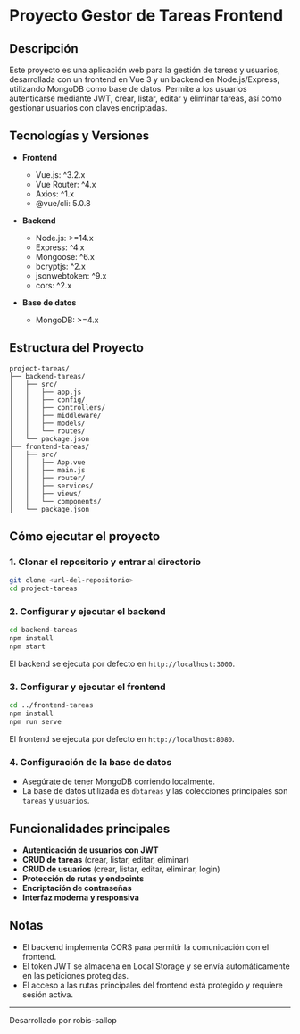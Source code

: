# Proyecto Gestor de Tareas Frontend

## Descripción

Este proyecto es una aplicación web para la gestión de tareas y usuarios, desarrollada con un frontend en Vue 3 y un backend en Node.js/Express, utilizando MongoDB como base de datos. Permite a los usuarios autenticarse mediante JWT, crear, listar, editar y eliminar tareas, así como gestionar usuarios con claves encriptadas.

## Tecnologías y Versiones

- **Frontend**
  - Vue.js: ^3.2.x
  - Vue Router: ^4.x
  - Axios: ^1.x
  - @vue/cli: 5.0.8

- **Backend**
  - Node.js: >=14.x
  - Express: ^4.x
  - Mongoose: ^6.x
  - bcryptjs: ^2.x
  - jsonwebtoken: ^9.x
  - cors: ^2.x

- **Base de datos**
  - MongoDB: >=4.x

## Estructura del Proyecto

```
project-tareas/
├── backend-tareas/
│   ├── src/
│   │   ├── app.js
│   │   ├── config/
│   │   ├── controllers/
│   │   ├── middleware/
│   │   ├── models/
│   │   └── routes/
│   └── package.json
├── frontend-tareas/
│   ├── src/
│   │   ├── App.vue
│   │   ├── main.js
│   │   ├── router/
│   │   ├── services/
│   │   ├── views/
│   │   └── components/
│   └── package.json
```

## Cómo ejecutar el proyecto

### 1. Clonar el repositorio y entrar al directorio

```bash
git clone <url-del-repositorio>
cd project-tareas
```

### 2. Configurar y ejecutar el backend

```bash
cd backend-tareas
npm install
npm start
```
El backend se ejecuta por defecto en `http://localhost:3000`.

### 3. Configurar y ejecutar el frontend

```bash
cd ../frontend-tareas
npm install
npm run serve
```
El frontend se ejecuta por defecto en `http://localhost:8080`.

### 4. Configuración de la base de datos

- Asegúrate de tener MongoDB corriendo localmente.
- La base de datos utilizada es `dbtareas` y las colecciones principales son `tareas` y `usuarios`.

## Funcionalidades principales

- **Autenticación de usuarios con JWT**
- **CRUD de tareas** (crear, listar, editar, eliminar)
- **CRUD de usuarios** (crear, listar, editar, eliminar, login)
- **Protección de rutas y endpoints**
- **Encriptación de contraseñas**
- **Interfaz moderna y responsiva**

## Notas

- El backend implementa CORS para permitir la comunicación con el frontend.
- El token JWT se almacena en Local Storage y se envía automáticamente en las peticiones protegidas.
- El acceso a las rutas principales del frontend está protegido y requiere sesión activa.

---

Desarrollado por robis-sallop